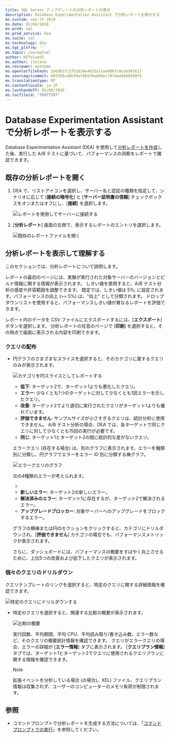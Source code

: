 ```yaml
---
title: SQL Server アップグレードの分析レポートの表示
description: Database Experimentation Assistant で分析レポートを表示する
ms.custom: seo-lt-2019
ms.date: 02/04/2020
ms.prod: sql
ms.prod_service: dea
ms.suite: sql
ms.technology: dea
ms.tgt_pltfrm: ''
ms.topic: conceptual
author: HJToland3
ms.author: jtoland
ms.reviewer: mathoma
ms.openlocfilehash: 2a6d027c1fb1834e4033a11a498bfc8cdad4561f
ms.sourcegitcommit: b87d36c46b39af8b929ad94ec707dee8800950f5
ms.translationtype: MT
ms.contentlocale: ja-JP
ms.lasthandoff: 02/08/2020
ms.locfileid: "76977597"
---
```

# <a name="view-analysis-reports-in-database-experimentation-assistant"></a>Database Experimentation Assistant で分析レポートを表示する

Database Experimentation Assistant (DEA) を使用して[分析レポートを作成](database-experimentation-assistant-create-report.md)した後、実行した A/B テストに基づいて、パフォーマンスの洞察をレポートで確認できます。

## <a name="open-an-existing-analysis-report"></a>既存の分析レポートを開く

1. DEA で、リストアイコンを選択し、サーバー名と認証の種類を指定して、シナリオに応じて [**接続の暗号化**] と [**サーバー証明書の信頼**] チェックボックスをオンまたはオフにし、[**接続**] を選択します。

   ![レポートを使用してサーバーに接続する](./media/database-experimentation-assistant-view-report/dea-connect-to-server-with-report-files.png)

2. [**分析レポート**] 画面の左側で、表示するレポートのエントリを選択します。

   ![既存のレポートファイルを開く](./media/database-experimentation-assistant-view-report/dea-select-report-to-view.png)

## <a name="view-and-understand-the-analysis-report"></a>分析レポートを表示して理解する

このセクションでは、分析レポートについて説明します。

レポートの最初のページには、実験が実行された対象サーバーのバージョンとビルド情報に関する情報が表示されます。 しきい値を使用すると、A/B テスト分析の感度や許容範囲を調整できます。 既定では、しきい値は 5%; に設定されます。パフォーマンスの向上 (>= 5%) は、"向上" として分類されます。  ドロップダウンリストを使用すると、パフォーマンスしきい値が異なるレポートを評価できます。

レポート内のデータを CSV ファイルにエクスポートするには、[**エクスポート**] ボタンを選択します。  分析レポートの任意のページで [**印刷**] を選択すると、その時点で画面に表示される内容を印刷できます。

### <a name="query-distribution"></a>クエリの配布

- 円グラフのさまざまなスライスを選択すると、そのカテゴリに属するクエリのみが表示されます。

   ![カテゴリを円スライスとしてレポートする](./media/database-experimentation-assistant-view-report/dea-view-report-pie-slices.png)

  - **低下**: ターゲット2で、ターゲット1よりも悪化したクエリ。
  - **エラー**: 少なくとも1つのターゲットに対して少なくとも1回エラーを示したクエリ。
  - **改善**: ターゲット2でより適切に実行されたクエリがターゲット1よりも優れています。
  - **評価できません**: サンプルサイズが小さすぎるクエリは、統計分析に使用できません。 A/B テスト分析の場合、DEA では、各ターゲットで同じクエリに対して少なくとも15回の実行が必要です。
  - **同じ**: ターゲット1とターゲット2の間に統計的な差がないクエリ。

  エラークエリ (存在する場合) は、別のグラフに表示されます。エラーを種類別に分類し、円グラフでエラーをエラー ID 別に分類する棒グラフ。

   ![エラークエリのグラフ](./media/database-experimentation-assistant-view-report/dea-error-query-charts.png)

  次の4種類のエラーが考えられます。

  - [**既存のエラー**]: ターゲット1とターゲット2の両方に存在するエラー。
  - **新しいエラー**: ターゲット2の新しいエラー。
  - **解決済みのエラー**: ターゲット1に存在するが、ターゲット2で解決されるエラー。
  - **アップグレードブロッカー**: 対象サーバーへのアップグレードをブロックするエラー。

  グラフの横棒または円のセクションをクリックすると、カテゴリにドリルダウンされ、[**評価できません**] カテゴリの場合でも、パフォーマンスメトリックが表示されます。

  さらに、ダッシュボードには、パフォーマンスの概要をすばやく向上させるために、上位5つの改善および低下したクエリが表示されます。

### <a name="individual-query-drill-down"></a>個々のクエリのドリルダウン

クエリテンプレートのリンクを選択すると、特定のクエリに関する詳細情報を確認できます。

![特定のクエリにドリルダウンする](./media/database-experimentation-assistant-view-report/dea-query-drill-down-report.png)

- 特定のクエリを選択すると、関連する比較の概要が表示されます。

   ![比較の概要](./media/database-experimentation-assistant-view-report/dea-view-report-comparison-summary.png)

   実行回数、平均期間、平均 CPU、平均読み取り/書き込み数、エラー数など、そのクエリの概要統計情報を確認できます。  クエリがエラークエリの場合、エラーの詳細が [**エラー情報**] タブに表示されます。  [**クエリプラン情報**] タブでは、ターゲット1とターゲット2でクエリに使用されるクエリプランに関する情報を確認できます。

   > [!NOTE]
   > 拡張イベントを分析している場合 (の場合)。XEL) ファイル、クエリプラン情報は収集されず、ユーザーのコンピューターのメモリ負荷が制限されます。

## <a name="see-also"></a>参照

- コマンドプロンプトで分析レポートを生成する方法については、「[コマンドプロンプトでの実行](database-experimentation-assistant-run-command-prompt.md)」を参照してください。
